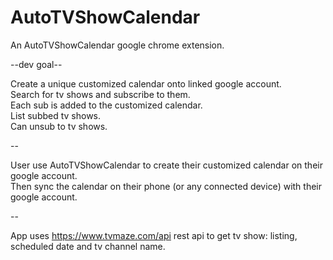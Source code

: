 # AutoTVShowCalendar
An AutoTVShowCalendar google chrome extension.  

--dev goal--

Create a unique customized calendar onto linked google account.<br/>
Search for tv shows and subscribe to them.<br/>
Each sub is added to the customized calendar.<br/>
List subbed tv shows.<br/>
Can unsub to tv shows.<br/>

--  

User use AutoTVShowCalendar to create their customized calendar on their google account.<br/>
Then sync the calendar on their phone (or any connected device) with their google account.  

--  

App uses https://www.tvmaze.com/api rest api to get tv show: listing, scheduled date and tv channel name.
